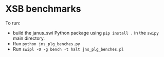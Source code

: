 # XSB benchmarks

To run:

  - build the janus_swi Python package using `pip install .` in the `swipy`
    main directory.
  - Run `python jns_plg_benches.py`
  - Run `swipl -O -g bench -t halt jns_plg_benches.pl`
